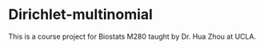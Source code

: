 # Dirichlet-multinomial
This is a course project for Biostats M280 taught by Dr. Hua Zhou at UCLA. 
